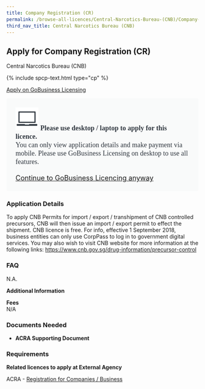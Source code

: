 ```yaml
---
title: Company Registration (CR)
permalink: /browse-all-licences/Central-Narcotics-Bureau-(CNB)/Company-Registration-(CR)
third_nav_title: Central Narcotics Bureau (CNB)
---
```


## Apply for Company Registration (CR)

Central Narcotics Bureau (CNB)

{% include spcp-text.html type="cp" %}

<a class="btn" id = "desktopNotice" href="https://licence1.business.gov.sg/feportal/web/frontier/eAdvisor?redirection=true&selectedLicenceIds=272" target="_blank" rel="noopener">Apply on GoBusiness Licensing</a>
<div id = "mobileNotice" style="background: #F9FAFA; border-radius: 5px; width: auto; height: auto; padding: 24px 24px; font-size: 18px; color: #313840;">
<img src="/images/laptop.svg" alt="" style="height: 60px; width: 60px; margin-left: 0px;">
<span style="font-weight: bold; font-family: hknova-bold; font-size: 18px; ">Please use desktop / laptop to apply for this licence.</span><br>
<span style="font-family: hknova-regular;">You can only view application details and make payment via mobile. Please use GoBusiness Licensing on desktop to use all features.</span><br><br>
<a id="mobileNotice" href="https://licence1.business.gov.sg/feportal/web/frontier/eAdvisor?redirection=true&selectedLicenceIds=272" target="_blank" rel="noopener">Continue to GoBusiness Licencing anyway</a>
</div>

<H3>Application Details</H3>

<p>To apply CNB Permits for import / export / transhipment of CNB controlled precursors, CNB will then issue an import / export permit to effect the shipment. CNB licence is free. For info, effective 1 September 2018, business entities can only use CorpPass to log in to government digital services. You may also wish to visit CNB website for more information at the following links: <a href="https://www.cnb.gov.sg/drug-information/precursor-control" target="_blank" rel="noopener">https://www.cnb.gov.sg/drug-information/precursor-control</a></p>
<h3>FAQ</h3>
<p>N.A.</p>

<strong>Additional Information</strong>

<p><strong>Fees</strong><br />N/A</p>

<H3>Documents Needed</H3>

<ul>
<li><strong>ACRA Supporting Document</strong></li>
</ul>

<H3>Requirements</H3>

<p><strong>Related licences to apply at External Agency</strong></p>
<p>ACRA - <a href="https://www.acra.gov.sg/Home/" target="_blank" rel="noopener">Registration for Companies / Business</a></p>

